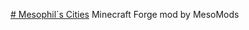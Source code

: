 [# Mesophil´s Cities](https://raw.githubusercontent.com/Quatryl23/Mesophils-Cities/main/images/icons/mesophils_cities_icon_with_mod_name.png)
Minecraft Forge mod by MesoMods
